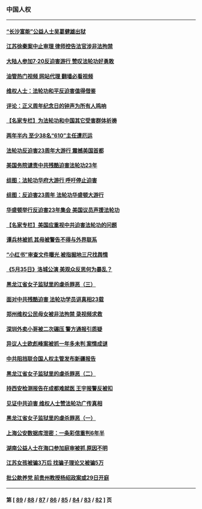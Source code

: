 ### 中国人权
---
#### [“长沙富能”公益人士吴葛健雄出狱](../../pages/ncid278/n13787641.md?07240845) 
#### [江苏徐秦案中止审理 律师控告法官涉非法拘禁](../../pages/ncid278/n13787317.md?07240845) 
#### [大陆人参加7‧20反迫害游行 赞叹法轮功好勇敢](../../pages/ncid278/n13787321.md?07240845) 
#### [油管热门视频 网站代理 翻墙必看视频](http://209.222.30.114:81/youtube.html?07240845)
#### [维权人士：法轮功和平反迫害值得借鉴](../../pages/ncid278/n13787337.md?07240845) 
#### [评论：正义周年纪念日的钟声为所有人鸣响](../../pages/ncid278/n13787109.md?07240845) 
#### [【名家专栏】为法轮功和中国其它受害群体祈祷](../../pages/ncid278/n13787107.md?07240845) 
#### [两年半内 至少38名“610”主任遭厄运](../../pages/ncid278/n13773294.md?07240845) 
#### [法轮功反迫害23周年大游行 震撼美国首都](../../pages/ncid278/n13786701.md?07240845) 
#### [美国务院谴责中共残酷迫害法轮功23年](../../pages/ncid278/n13786585.md?07240845) 
#### [组图：法轮功华府大游行 呼吁停止迫害](../../pages/ncid278/n13786519.md?07240845) 
#### [组图：反迫害23周年 法轮功华盛顿大游行](../../pages/ncid278/n13786433.md?07240845) 
#### [华盛顿举行反迫害23年集会 美国议员声援法轮功](../../pages/ncid278/n13786399.md?07240845) 
#### [【名家专栏】美国应重视中共迫害法轮功的问题](../../pages/ncid278/n13785713.md?07240845) 
#### [谭兵林被抓 其母被警告不得与外界联系](../../pages/ncid278/n13785964.md?07240845) 
#### [“小红书”审查文件曝光 被指掘地三尺找舆情](../../pages/ncid278/n13785746.md?07240845) 
#### [《5月35日》洛城公演 美观众反思何为暴乱？](../../pages/ncid278/n13785743.md?07240845) 
#### [黑龙江省女子监狱里的虐杀罪恶（三）](../../pages/ncid278/n13784732.md?07240845) 
#### [面对中共残酷迫害 法轮功学员讲真相23载](../../pages/ncid278/n13785367.md?07240845) 
#### [郑州维权公民母女被非法拘禁 录视频求救](../../pages/ncid278/n13785440.md?07240845) 
#### [深圳外卖小哥被二次碾压 警方通报引质疑](../../pages/ncid278/n13785234.md?07240845) 
#### [异议人士欧彪峰案被抓一年多未判 案情成谜](../../pages/ncid278/n13785054.md?07240845) 
#### [中共阻挡联合国人权主管发布新疆报告](../../pages/ncid278/n13784940.md?07240845) 
#### [黑龙江省女子监狱里的虐杀罪恶（二）](../../pages/ncid278/n13783691.md?07240845) 
#### [持西安检测报告在成都难就医 王宇报警反被扣](../../pages/ncid278/n13784058.md?07240845) 
#### [见证中共迫害 维权人士赞法轮功广传真相](../../pages/ncid278/n13783984.md?07240845) 
#### [黑龙江省女子监狱里的虐杀罪恶（一）](../../pages/ncid278/n13780871.md?07240845) 
#### [上海公安数据库泄密：一条彩信重判6年半](../../pages/ncid278/n13781753.md?07240845) 
#### [湖南公益人士在海口参加庭审被抓 原因不明](../../pages/ncid278/n13783643.md?07240845) 
#### [江苏女孩被骗3万后 找骗子理论又被骗5万](../../pages/ncid278/n13783623.md?07240845) 
#### [批公款养党 前贵州教授杨绍政案或29日开庭](../../pages/ncid278/n13782827.md?07240845) 

---
#### 第 [ [89](./89.md?07240845) / [88](./88.md?07240845) / [87](./87.md?07240845) / [86](./86.md?07240845) / [85](./85.md?07240845) / [84](./84.md?07240845) / [83](./83.md?07240845) / [82](./82.md?07240845) ] 页
